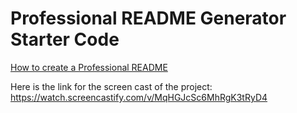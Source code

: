# Professional README Generator Starter Code

[How to create a Professional README](https://coding-boot-camp.github.io/full-stack/github/professional-readme-guide)

Here is the link for the screen cast of the project:
https://watch.screencastify.com/v/MqHGJcSc6MhRgK3tRyD4
